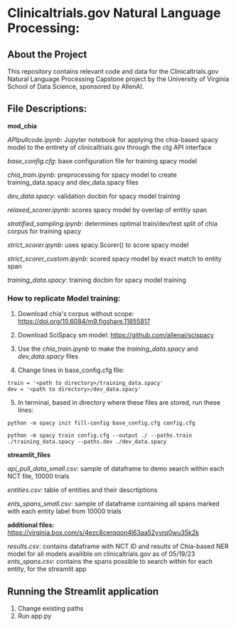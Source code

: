 # Clinicaltrials.gov Natural Language Processing: 

## About the Project
This repository contains relevant code and data for the Clinicaltrials.gov Natural Language Processing Capstone project by the University of Virginia School of Data Science, sponsored by AllenAI. 

## File Descriptions: 

**mod_chia**

*APIpullcode.ipynb*: Jupyter notebook for applying the chia-based spacy model to the entirety of clinicaltrials.gov through the ctg API interface

*base_config.cfg*: base configuration file for training spacy model

*chia_train.ipynb*: preprocessing for spacy model to create training_data.spacy and dev_data.spacy files

*dev_data.spacy*: validation docbin for spacy model training

*relaxed_scorer.ipynb*: scores spacy model by overlap of entitiy span

*stratified_sampling.ipynb*: determines optimal train/dev/test split of chia corpus for training spacy

*strict_scorer.ipynb*: uses spacy.Scorer() to score spacy model

*strict_scorer_custom.ipynb*: scored spacy model by exact match to entity span

*training_data.spacy*: training docbin for spacy model training

### How to replicate Model training: 

1. Download chia's corpus without scope: https://doi.org/10.6084/m9.figshare.11855817

2. Download SciSpacy sm model: https://github.com/allenai/scispacy

3. Use the *chia_train.ipynb* to make the *training_data.spacy* and *dev_data.spacy* files 

4. Change lines in base_config.cfg file:

```
train = '<path to directory>/training_data.spacy'
dev = '<path to directory>/dev_data.spacy'
```
5. In terminal, based in directory where these files are stored, run these lines: 

```
python -m spacy init fill-config base_config.cfg config.cfg
```

```
python -m spacy train config.cfg --output ./ --paths.train ./training_data.spacy --paths.dev ./dev_data.spacy 
```

**streamlit_files**

*api_pull_data_small.csv*: sample of dataframe to demo search within each NCT file, 10000 trials

*entities.csv*: table of entities and their descrtiptions

*ents_spans_small.csv*: sample of dataframe containing all spans marked with each entity label from 10000 trials

**additional files:** 
https://virginia.box.com/s/4ezc8cerqqon4l63aa52yvrq0wu35k2k

*results.csv*: contains dataframe with NCT ID and results of Chia-based NER model for all models availible on clinicaltrials.gov as of 05/19/23
*ents_spans.csv*: contains the spans possible to search within for each entity, for the streamlit app 

## Running the Streamlit application
1. Change existing paths
2. Run app.py

